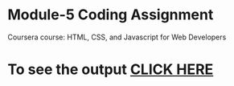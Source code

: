 
# Module-5 Coding Assignment

Coursera course: HTML, CSS, and Javascript for Web Developers

# To see the output [CLICK HERE](https://reddy18533.github.io/Coursera_Test/Assignments/module_5_solution/index.html)
